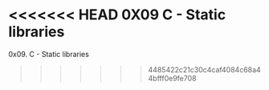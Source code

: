 <<<<<<< HEAD
0X09 C - Static libraries
=======
0x09. C - Static libraries
>>>>>>> 4485422c21c30c4caf4084c68a44bfff0e9fe708
